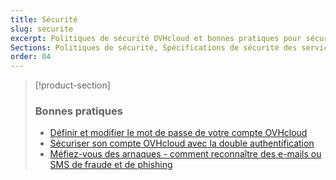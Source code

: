 ```yaml
---
title: Sécurité
slug: securite
excerpt: Politiques de sécurité OVHcloud et bonnes pratiques pour sécuriser votre compte et vos services
Sections: Politiques de sécurité, Spécifications de sécurité des services, Bonnes pratiques
order: 04
---
```


> [!product-section]
>
> ### Bonnes pratiques
>
> - [Définir et modifier le mot de passe de votre compte OVHcloud](https://docs.ovh.com/fr/customer/gerer-son-mot-de-passe/)
> - [Sécuriser son compte OVHcloud avec la double authentification](https://docs.ovh.com/fr/customer/securiser-son-compte-avec-une-2FA/)
> - [Méfiez-vous des arnaques - comment reconnaître des e-mails ou SMS de fraude et de phishing](https://docs.ovh.com/fr/customer/arnaques-fraude-phishing/)
>